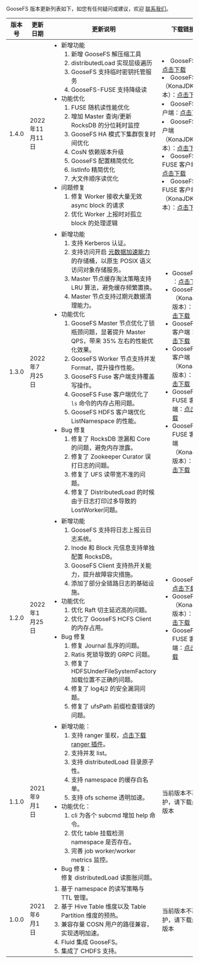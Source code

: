 GooseFS 版本更新列表如下，如您有任何疑问或建议，欢迎 [联系我们](https://cloud.tencent.com/document/product/436/37708)。

|版本号|更新日期|更新说明|下载链接|
|------|-----|------|------|
|  1.4.0   |  2022年11月11日    |    <ul  style="margin: 0;"> <li>新增功能<ol  style="margin: 0;"><li> 新增 GooseFS 解压缩工具</li><li>distributedLoad 实现层级遍历</li><li>GooseFS 支持临时密钥托管服务</li><li>GooseFS-FUSE 支持降级读</li></li></ol></li><li>功能优化<ol  style="margin: 0;"><li>FUSE 随机读性能优化</li><li>增加 Master 查询/更新 RocksDB 的分位耗时监控</li><li>GooseFS HA 模式下集群恢复时间优化</li>   <li>CosN 依赖版本升级</li><li>GooseFS 配置精简优化</li> <li>listInfo 精简优化</li> <li>大文件顺序读优化</li>   </li></ol></li> <li>问题修复<ol  style="margin: 0;"> <li>修复 Worker 接收大量无效 async block 的请求</li> <li>优化 Worker 上报时对孤立 block 的处理逻辑 </li> </li></ol></li> |<li>GooseFS ：[点击下载](https://downloads.tencentgoosefs.cn/goosefs/1.4.0/release/goosefs-1.4.0-bin.tar.gz) </li>  <li>GooseFS（KonaJDK 版本）：[点击下载](https://downloads.tencentgoosefs.cn/goosefs/1.4.0/release/goosefs-1.4.0-bin-konajdk11.tar.gz) </li>  <li>GooseFS 客户端：[点击下载](https://downloads.tencentgoosefs.cn/goosefs/1.4.0/release/goosefs-client-1.4.0-bin.tar.gz)</li><li>GooseFS 客户端（KonaJDK 版本）：[点击下载](https://downloads.tencentgoosefs.cn/goosefs/1.4.0/release/goosefs-client-1.4.0-bin-konajdk11.tar.gz)</li><li>GooseFS FUSE 客户端：[点击下载](https://downloads.tencentgoosefs.cn/goosefs/1.4.0/release/goosefs-fuse-1.4.0-bin.tar.gz)</li><li>GooseFS FUSE 客户端（KonaJDK 版本）：[点击下载](https://downloads.tencentgoosefs.cn/goosefs/1.4.0/release/goosefs-fuse-1.4.0-bin-konajdk11.tar.gz)</li>   |
|  1.3.0  |  2022年7月25日   |  <ul  style="margin: 0;"> <li>新增功能<ol  style="margin: 0;"><li>支持 Kerberos 认证。</li><li>支持访问开启 [元数据加速能力](https://cloud.tencent.com/document/product/436/56971) 的存储桶，以原生 POSIX 语义访问对象存储服务。</li><li>Master 节点缓存淘汰策略支持 LRU 算法，避免缓存频繁置换。</li><li>Master 节点支持过期元数据清理能力。</li></ol></li><li>功能优化<ol  style="margin: 0;"><li>GooseFS Master 节点优化了锁瓶颈问题，显著提升 Master QPS，带来 35% 左右的性能优化效果。</li><li>GooseFS Worker 节点支持并发 Format，提升操作性能。</li><li>GooseFS Fuse 客户端支持覆盖写操作。</li><li>GooseFS Fuse 客户端优化了 `ls` 命令的内存占用问题。</li><li>GooseFS HDFS 客户端优化 ListNamespace 的性能。</li></ol></li><li>Bug 修复<ol  style="margin: 0;"><li>修复了 RocksDB 泄漏和 Core 的问题，避免内存泄露。</li><li>修复了 Zookeeper Curator 误打日志的问题。</li><li>修复了 UFS 读带宽不准的问题。</li><li>修复了 DistributedLoad 的时候由于日志打印过多导致的 LostWorker问题。</li></ol></li></ul>  |   <ul  style="margin: 0;"><li>GooseFS ：[点击下载](https://downloads.tencentgoosefs.cn/goosefs/1.3.0/release/goosefs-1.3.0-bin.tar.gz) </li><li> GooseFS（KonaJDK 版本）：[点击下载](https://downloads.tencentgoosefs.cn/goosefs/1.3.0/release/goosefs-1.3.0-bin-konajdk11.tar.gz) </li><li>GooseFS 客户端：[点击下载](https://downloads.tencentgoosefs.cn/goosefs/1.3.0/release/goosefs-client-1.3.0-bin.tar.gz)</li><li>GooseFS 客户端（KonaJDK 版本）：[点击下载](https://downloads.tencentgoosefs.cn/goosefs/1.3.0/release/goosefs-client-1.3.0-bin-konajdk11.tar.gz)</li><li>GooseFS FUSE 客户端：[点击下载](https://downloads.tencentgoosefs.cn/goosefs/1.3.0/release/goosefs-fuse-1.3.0-bin.tar.gz)</li><li>GooseFS FUSE 客户端（KonaJDK 版本）：[点击下载](https://downloads.tencentgoosefs.cn/goosefs/1.3.0/release/goosefs-fuse-1.3.0-bin-konajdk11.tar.gz)</li></ul>   |
| 1.2.0 | 2022年1月25日 | <ul  style="margin: 0;"><li>新增功能<ol  style="margin: 0;"><li>GooseFS 支持将日志上报云日志系统。</li><li> Inode 和 Block 元信息支持单独配置 RocksDB。</li><li>GooseFS Client 支持热开关能力，提升故障容灾措施。</li><li> 添加了部分全链路日志的基础设施。</li></ol></li><li>功能优化<ol  style="margin: 0;"><li>优化 Raft 切主延迟高的问题。</li><li>优化了 GooseFS HCFS Client 的内存占用。</li></ol></li><li>Bug 修复<ol  style="margin: 0;"><li>修复 Journal 乱序的问题。</li><li>Ratis 死锁导致的 GRPC 问题。</li><li>修复了 HDFSUnderFileSystemFactory 加载位置不正确的问题。</li><li>修复了 log4j2 的安全漏洞问题。</li><li>修复了 ufsPath 前缀检查错误的问题。</li></ol></li></ul> | <ul  style="margin: 0;"><li>GooseFS：[点击下载](https://cos-data-lake-release-1253960454.cos.ap-guangzhou.myqcloud.com/goosefs/1.2.0/release/goosefs-1.2.0-bin.tar.gz) </li><li>GooseFS（KonaJDK 版本）：[点击下载](https://cos-data-lake-release-1253960454.cos.ap-guangzhou.myqcloud.com/goosefs/1.2.0/release/goosefs-1.2.0-bin-with-konajdk11.tar.gz) <li>GooseFS FUSE 客户端：[点击下载](https://cos-data-lake-release-1253960454.cos.ap-guangzhou.myqcloud.com/goosefs/1.2.0/release/goosefs-fuse-1.2.0-bin.tar.gz)</li></ul> |
|  1.1.0   |  2021年9月1日  |  <ul  style="margin: 0;"><li>新增功能：<ol  style="margin: 0;"><li>支持 ranger 鉴权，[点击下载 ranger 插件](https://cos-data-lake-release-1253960454.cos.ap-guangzhou.myqcloud.com/goosefs/extensions/ranger-plugin/1.0.0/release/ranger-goosefs-plugin-1.0.0.jar)。</li><li>支持并发 list。</li><li>支持 distributedLoad 目录原子性。</li><li>支持 namespace 的缓存白名单。</li><li>支持 ofs scheme 透明加速。</li></ol></li><li>功能优化：<ol  style="margin: 0;"><li>cli 为各个 subcmd 增加 help 命令。</li><li>优化 table 挂载检测 namespace 是否存在。</li><li>完善 job worker/worker metrics 监控。</li></ol></li><li>Bug 修复：<br>修复 distributedLoad 读膨胀问题。 </li></ul>   |  当前版本不再维护，请下载最新版本   |
|1.0.0 |  2021年6月1日  |   <ol  style="margin: 0;"><li>基于 namespace 的读写策略与 TTL 管理。</li><li>基于 Hive Table 维度以及 Table Partition 维度的预热。</li><li>兼容存量 COSN 用户的路径兼容，实现透明加速。</li><li>Fluid 集成 GooseFS。</li><li>集成了 CHDFS 支持。 </li></ol>   | 当前版本不再维护，请下载最新版本 |
